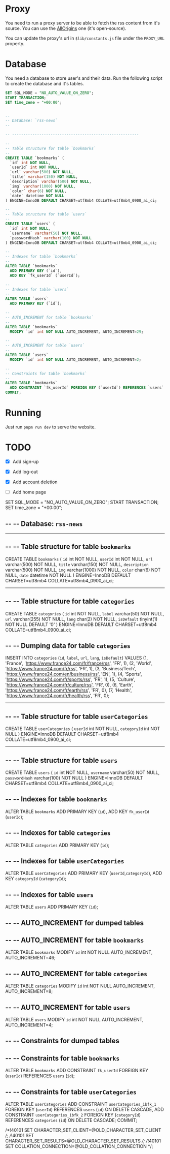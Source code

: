 # Proxy

You need to run a proxy server to be able to fetch the rss content from it's source. You can use the [AllOrigins](https://github.com/gnuns/allorigins) one (it's open-source).

You can update the proxy's url in `$lib/constants.js` file under the `PROXY_URL` property.

# Database

You need a database to store user's and their data. Run the following script to create the database and it's tables.

```sql
SET SQL_MODE = "NO_AUTO_VALUE_ON_ZERO";
START TRANSACTION;
SET time_zone = "+00:00";


--
-- Database: `rss-news`
--

-- --------------------------------------------------------

--
-- Table structure for table `bookmarks`
--
CREATE TABLE `bookmarks` (
  `id` int NOT NULL,
  `userId` int NOT NULL,
  `url` varchar(500) NOT NULL,
  `title` varchar(150) NOT NULL,
  `description` varchar(500) NOT NULL,
  `img` varchar(1000) NOT NULL,
  `color` char(6) NOT NULL,
  `date` datetime NOT NULL
) ENGINE=InnoDB DEFAULT CHARSET=utf8mb4 COLLATE=utf8mb4_0900_ai_ci;

--
-- Table structure for table `users`
--
CREATE TABLE `users` (
  `id` int NOT NULL,
  `username` varchar(50) NOT NULL,
  `passwordHash` varchar(100) NOT NULL
) ENGINE=InnoDB DEFAULT CHARSET=utf8mb4 COLLATE=utf8mb4_0900_ai_ci;

--
-- Indexes for table `bookmarks`
--
ALTER TABLE `bookmarks`
  ADD PRIMARY KEY (`id`),
  ADD KEY `fk_userId` (`userId`);

--
-- Indexes for table `users`
--
ALTER TABLE `users`
  ADD PRIMARY KEY (`id`);

--
-- AUTO_INCREMENT for table `bookmarks`
--
ALTER TABLE `bookmarks`
  MODIFY `id` int NOT NULL AUTO_INCREMENT, AUTO_INCREMENT=29;

--
-- AUTO_INCREMENT for table `users`
--
ALTER TABLE `users`
  MODIFY `id` int NOT NULL AUTO_INCREMENT, AUTO_INCREMENT=2;

--
-- Constraints for table `bookmarks`
--
ALTER TABLE `bookmarks`
  ADD CONSTRAINT `fk_userId` FOREIGN KEY (`userId`) REFERENCES `users` (`id`);
COMMIT;
```

# Running

Just run `pnpm run dev` to serve the website.


# TODO

 - [x] Add sign-up
 - [x] Add log-out
 - [x] Add account deletion
 - [ ] Add home page



SET SQL_MODE = "NO_AUTO_VALUE_ON_ZERO";
START TRANSACTION;
SET time_zone = "+00:00";

--
-- Database: `rss-news`
--

-- --------------------------------------------------------

--
-- Table structure for table `bookmarks`
--
CREATE TABLE `bookmarks` (
  `id` int NOT NULL,
  `userId` int NOT NULL,
  `url` varchar(500) NOT NULL,
  `title` varchar(150) NOT NULL,
  `description` varchar(500) NOT NULL,
  `img` varchar(1000) NOT NULL,
  `color` char(6) NOT NULL,
  `date` datetime NOT NULL
) ENGINE=InnoDB DEFAULT CHARSET=utf8mb4 COLLATE=utf8mb4_0900_ai_ci;

-- --------------------------------------------------------

--
-- Table structure for table `categories`
--
CREATE TABLE `categories` (
  `id` int NOT NULL,
  `label` varchar(50) NOT NULL,
  `url` varchar(255) NOT NULL,
  `lang` char(2) NOT NULL,
  `isDefault` tinyint(1) NOT NULL DEFAULT '0'
) ENGINE=InnoDB DEFAULT CHARSET=utf8mb4 COLLATE=utf8mb4_0900_ai_ci;

--
-- Dumping data for table `categories`
--
INSERT INTO `categories` (`id`, `label`, `url`, `lang`, `isDefault`) VALUES
(1, 'France', 'https://www.france24.com/fr/france/rss', 'FR', 1),
(2, 'World', 'https://www.france24.com/fr/rss', 'FR', 1),
(3, 'Business/Tech', 'https://www.france24.com/en/business/rss', 'EN', 1),
(4, 'Sports', 'https://www.france24.com/fr/sports/rss', 'FR', 1),
(5, 'Culture', 'https://www.france24.com/fr/culture/rss', 'FR', 0),
(6, 'Earth', 'https://www.france24.com/fr/earth/rss', 'FR', 0),
(7, 'Health', 'https://www.france24.com/fr/health/rss', 'FR', 0);

-- --------------------------------------------------------

--
-- Table structure for table `userCategories`
--
CREATE TABLE `userCategories` (
  `userId` int NOT NULL,
  `categoryId` int NOT NULL
) ENGINE=InnoDB DEFAULT CHARSET=utf8mb4 COLLATE=utf8mb4_0900_ai_ci;

-- --------------------------------------------------------

--
-- Table structure for table `users`
--
CREATE TABLE `users` (
  `id` int NOT NULL,
  `username` varchar(50) NOT NULL,
  `passwordHash` varchar(100) NOT NULL
) ENGINE=InnoDB DEFAULT CHARSET=utf8mb4 COLLATE=utf8mb4_0900_ai_ci;


--
-- Indexes for table `bookmarks`
--
ALTER TABLE `bookmarks`
  ADD PRIMARY KEY (`id`),
  ADD KEY `fk_userId` (`userId`);

--
-- Indexes for table `categories`
--
ALTER TABLE `categories`
  ADD PRIMARY KEY (`id`);

--
-- Indexes for table `userCategories`
--
ALTER TABLE `userCategories`
  ADD PRIMARY KEY (`userId`,`categoryId`),
  ADD KEY `categoryId` (`categoryId`);

--
-- Indexes for table `users`
--
ALTER TABLE `users`
  ADD PRIMARY KEY (`id`);

--
-- AUTO_INCREMENT for dumped tables
--

--
-- AUTO_INCREMENT for table `bookmarks`
--
ALTER TABLE `bookmarks`
  MODIFY `id` int NOT NULL AUTO_INCREMENT, AUTO_INCREMENT=46;

--
-- AUTO_INCREMENT for table `categories`
--
ALTER TABLE `categories`
  MODIFY `id` int NOT NULL AUTO_INCREMENT, AUTO_INCREMENT=8;

--
-- AUTO_INCREMENT for table `users`
--
ALTER TABLE `users`
  MODIFY `id` int NOT NULL AUTO_INCREMENT, AUTO_INCREMENT=4;

--
-- Constraints for dumped tables
--

--
-- Constraints for table `bookmarks`
--
ALTER TABLE `bookmarks`
  ADD CONSTRAINT `fk_userId` FOREIGN KEY (`userId`) REFERENCES `users` (`id`);

--
-- Constraints for table `userCategories`
--
ALTER TABLE `userCategories`
  ADD CONSTRAINT `userCategories_ibfk_1` FOREIGN KEY (`userId`) REFERENCES `users` (`id`) ON DELETE CASCADE,
  ADD CONSTRAINT `userCategories_ibfk_2` FOREIGN KEY (`categoryId`) REFERENCES `categories` (`id`) ON DELETE CASCADE;
COMMIT;

/*!40101 SET CHARACTER_SET_CLIENT=@OLD_CHARACTER_SET_CLIENT */;
/*!40101 SET CHARACTER_SET_RESULTS=@OLD_CHARACTER_SET_RESULTS */;
/*!40101 SET COLLATION_CONNECTION=@OLD_COLLATION_CONNECTION */;
